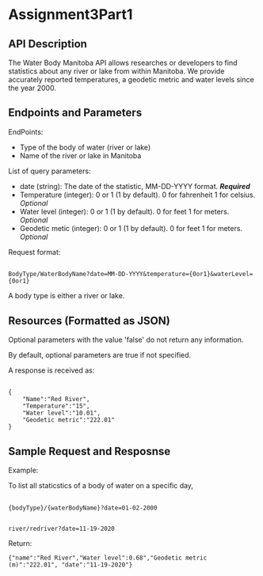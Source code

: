 # Assignment3Part1
## API Description  
The Water Body Manitoba API allows researches or developers to find statistics about any river or lake from within Manitoba.
We provide accurately reported temperatures, a geodetic metric and water levels since the year 2000.

## Endpoints and Parameters

EndPoints:
- Type of the body of water (river or lake)
- Name of the river or lake in Manitoba

List of query parameters:  
- date (string): The date of the statistic, MM-DD-YYYY format. ***Required***
- Temperature (integer): 0 or 1 (1 by default). 0 for fahrenheit 1 for celsius. *Optional*
- Water level (integer): 0 or 1 (1 by default). 0 for feet 1 for meters.  *Optional*
- Geodetic metic (integer): 0 or 1 (1 by default). 0 for feet 1 for meters. *Optional*

Request format:
##
    BodyType/WaterBodyName?date=MM-DD-YYYY&temperature={0or1}&waterLevel={0or1}
    
A body type is either a river or lake.

## Resources (Formatted as JSON)  

Optional parameters with the value 'false' do not return any information.

By default, optional parameters are true if not specified.

A response is received as:
##
    {
        "Name":"Red River",
        "Temperature":"15",
        "Water level":"10.01",
        "Geodetic metric":"222.01"
    }

## Sample Request and Resposnse 

Example:

To list all staticstics of a body of water on a specific day,
##
    {bodyType}/{waterBodyName}?date=01-02-2000
    

    river/redriver?date=11-19-2020
    
Return:
    
    {"name":"Red River","Water level":0.68","Geodetic metric (m)":"222.01", "date":"11-19-2020"}
